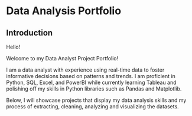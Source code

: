 # Data Analysis Portfolio
## Introduction
Hello!

Welcome to my Data Analyst Project Portfolio! 

I am a data analyst with experience using real-time data to foster informative decisions based on patterns and trends. I am proficient in Python, SQL, Excel, and PowerBI while currently learning Tableau and polishing off my skills in Python libraries such as Pandas and Matplotlib.

Below, I will showcase projects that display my data analysis skills and my process of extracting, cleaning, analyzing and visualizing the datasets.

